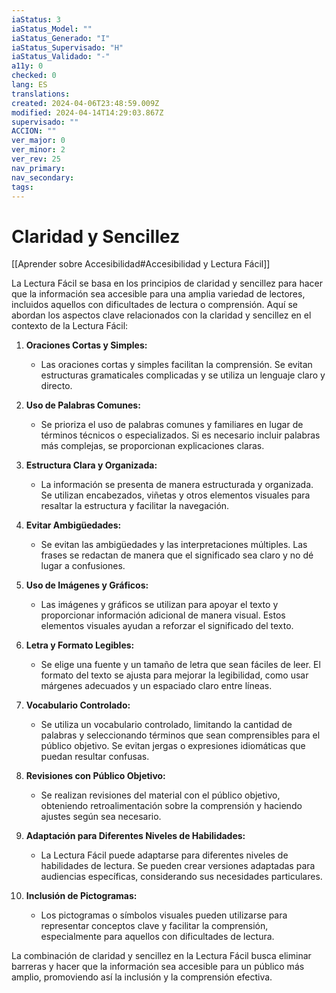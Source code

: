 ```yaml
---
iaStatus: 3
iaStatus_Model: ""
iaStatus_Generado: "I"
iaStatus_Supervisado: "H"
iaStatus_Validado: "-"
a11y: 0
checked: 0
lang: ES
translations: 
created: 2024-04-06T23:48:59.009Z
modified: 2024-04-14T14:29:03.867Z
supervisado: ""
ACCION: ""
ver_major: 0
ver_minor: 2
ver_rev: 25
nav_primary: 
nav_secondary: 
tags:
---
```

# Claridad y Sencillez

[[Aprender sobre Accesibilidad#Accesibilidad y Lectura Fácil]]

La Lectura Fácil se basa en los principios de claridad y sencillez para hacer que la información sea accesible para una amplia variedad de lectores, incluidos aquellos con dificultades de lectura o comprensión. Aquí se abordan los aspectos clave relacionados con la claridad y sencillez en el contexto de la Lectura Fácil:

1. **Oraciones Cortas y Simples:**
   - Las oraciones cortas y simples facilitan la comprensión. Se evitan estructuras gramaticales complicadas y se utiliza un lenguaje claro y directo.

2. **Uso de Palabras Comunes:**
   - Se prioriza el uso de palabras comunes y familiares en lugar de términos técnicos o especializados. Si es necesario incluir palabras más complejas, se proporcionan explicaciones claras.

3. **Estructura Clara y Organizada:**
   - La información se presenta de manera estructurada y organizada. Se utilizan encabezados, viñetas y otros elementos visuales para resaltar la estructura y facilitar la navegación.

4. **Evitar Ambigüedades:**
   - Se evitan las ambigüedades y las interpretaciones múltiples. Las frases se redactan de manera que el significado sea claro y no dé lugar a confusiones.

5. **Uso de Imágenes y Gráficos:**
   - Las imágenes y gráficos se utilizan para apoyar el texto y proporcionar información adicional de manera visual. Estos elementos visuales ayudan a reforzar el significado del texto.

6. **Letra y Formato Legibles:**
   - Se elige una fuente y un tamaño de letra que sean fáciles de leer. El formato del texto se ajusta para mejorar la legibilidad, como usar márgenes adecuados y un espaciado claro entre líneas.

7. **Vocabulario Controlado:**
   - Se utiliza un vocabulario controlado, limitando la cantidad de palabras y seleccionando términos que sean comprensibles para el público objetivo. Se evitan jergas o expresiones idiomáticas que puedan resultar confusas.

8. **Revisiones con Público Objetivo:**
   - Se realizan revisiones del material con el público objetivo, obteniendo retroalimentación sobre la comprensión y haciendo ajustes según sea necesario.

9. **Adaptación para Diferentes Niveles de Habilidades:**
   - La Lectura Fácil puede adaptarse para diferentes niveles de habilidades de lectura. Se pueden crear versiones adaptadas para audiencias específicas, considerando sus necesidades particulares.

10. **Inclusión de Pictogramas:**
    - Los pictogramas o símbolos visuales pueden utilizarse para representar conceptos clave y facilitar la comprensión, especialmente para aquellos con dificultades de lectura.

La combinación de claridad y sencillez en la Lectura Fácil busca eliminar barreras y hacer que la información sea accesible para un público más amplio, promoviendo así la inclusión y la comprensión efectiva.
